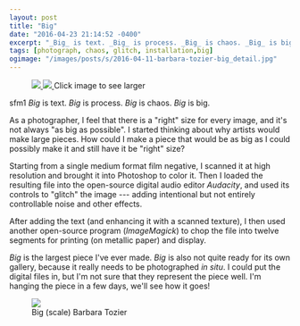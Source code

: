 ```yaml
---
layout: post
title: "Big"
date: "2016-04-23 21:14:52 -0400"
excerpt: "_Big_ is text. _Big_ is process. _Big_ is chaos. _Big_ is big."
tags: [photograph, chaos, glitch, installation,big]
ogimage: "/images/posts/s/2016-04-11-barbara-tozier-big_detail.jpg"
---
```


<figure class="image-s">
  <a href="/images/posts/l/2016-04-11-barbara-tozier-big.jpg" title="Big">
    <img src="/images/posts/s/2016-04-11-barbara-tozier-big.jpg">
  </a>
  <a href="/images/posts/l/2016-04-11-barbara-tozier-big_detail.jpg" title="Big (detail)">
    <img src="/images/posts/s/2016-04-11-barbara-tozier-big_detail.jpg">
  </a>
    <span class="image-s-caption">Click image to see larger</span>
</figure>


sfm1
_Big_ is text. _Big_ is process. _Big_ is chaos. _Big_ is big.

As a photographer, I feel that there is a "right" size for every image, and it's not always "as big as possible". I started thinking about why artists would make large pieces. How could I make a piece that would be as big as I could possibly make it and still have it be "right" size?

Starting from a single medium format film negative, I scanned it at high resolution and brought it into Photoshop to color it. Then I loaded the resulting file into the open-source digital audio editor _Audacity_, and used its controls to "glitch" the image --- adding intentional but not entirely controllable noise and other effects.

After adding the text (and enhancing it with a scanned texture), I then used another open-source program (_ImageMagick_) to chop the file into twelve segments for printing (on metallic paper) and display.

_Big_ is the largest piece I've ever made. _Big_ is also not quite ready for its own gallery, because it really needs to be photographed _in situ_. I could put the digital files in, but I'm not sure that they represent the piece well. I'm hanging the piece in a few days, we'll see how it goes!

<figure class="image-m">
  <img src="/images/posts/m/2016-04-11-barbara-tozier-big_scale.jpg">
  <figcaption>
    <span class="image-m-caption">Big (scale)</span>
    <span class="image-m-credit">Barbara Tozier</span>
  </figcaption>
</figure>
